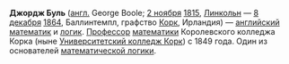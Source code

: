 **Джордж Буль** ([англ.](https://ru.wikipedia.org/wiki/%D0%90%D0%BD%D0%B3%D0%BB%D0%B8%D0%B9%D1%81%D0%BA%D0%B8%D0%B9_%D1%8F%D0%B7%D1%8B%D0%BA "Английский язык") George Boole; [2 ноября](https://ru.wikipedia.org/wiki/2_%D0%BD%D0%BE%D1%8F%D0%B1%D1%80%D1%8F "2 ноября") [1815](https://ru.wikipedia.org/wiki/1815_%D0%B3%D0%BE%D0%B4 "1815 год"), [Линкольн](https://ru.wikipedia.org/wiki/%D0%9B%D0%B8%D0%BD%D0%BA%D0%BE%D0%BB%D1%8C%D0%BD_(%D0%90%D0%BD%D0%B3%D0%BB%D0%B8%D1%8F) "Линкольн (Англия)") — [8 декабря](https://ru.wikipedia.org/wiki/8_%D0%B4%D0%B5%D0%BA%D0%B0%D0%B1%D1%80%D1%8F "8 декабря") [1864](https://ru.wikipedia.org/wiki/1864_%D0%B3%D0%BE%D0%B4 "1864 год"), Баллинтемпл, графство [Корк](https://ru.wikipedia.org/wiki/%D0%9A%D0%BE%D1%80%D0%BA_(%D0%B3%D1%80%D0%B0%D1%84%D1%81%D1%82%D0%B2%D0%BE) "Корк (графство)"), Ирландия) — [английский](https://ru.wikipedia.org/wiki/%D0%90%D0%BD%D0%B3%D0%BB%D0%B8%D1%8F "Англия") [математик](https://ru.wikipedia.org/wiki/%D0%9C%D0%B0%D1%82%D0%B5%D0%BC%D0%B0%D1%82%D0%B8%D0%BA "Математик") и [логик](https://ru.wikipedia.org/wiki/%D0%9B%D0%BE%D0%B3%D0%B8%D0%BA "Логик"). [Профессор](https://ru.wikipedia.org/wiki/%D0%9F%D1%80%D0%BE%D1%84%D0%B5%D1%81%D1%81%D0%BE%D1%80 "Профессор") [математики](https://ru.wikipedia.org/wiki/%D0%9C%D0%B0%D1%82%D0%B5%D0%BC%D0%B0%D1%82%D0%B8%D0%BA%D0%B0 "Математика") Королевского колледжа Корка (ныне [Университетский колледж Корк](https://ru.wikipedia.org/wiki/%D0%98%D1%80%D0%BB%D0%B0%D0%BD%D0%B4%D1%81%D0%BA%D0%B8%D0%B9_%D0%BD%D0%B0%D1%86%D0%B8%D0%BE%D0%BD%D0%B0%D0%BB%D1%8C%D0%BD%D1%8B%D0%B9_%D1%83%D0%BD%D0%B8%D0%B2%D0%B5%D1%80%D1%81%D0%B8%D1%82%D0%B5%D1%82_%D0%B2_%D0%9A%D0%BE%D1%80%D0%BA%D0%B5 "Ирландский национальный университет в Корке")) с 1849 года. Один из основателей [математической логики](https://ru.wikipedia.org/wiki/%D0%9C%D0%B0%D1%82%D0%B5%D0%BC%D0%B0%D1%82%D0%B8%D1%87%D0%B5%D1%81%D0%BA%D0%B0%D1%8F_%D0%BB%D0%BE%D0%B3%D0%B8%D0%BA%D0%B0 "Математическая логика").